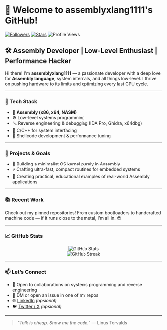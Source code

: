 # 👋 Welcome to assemblyxlang1111's GitHub!

[![Followers](https://img.shields.io/github/followers/assemblyxlang1111?style=social)](https://github.com/assemblyxlang1111?tab=followers)
[![Stars](https://img.shields.io/github/stars/assemblyxlang1111?style=social)](https://github.com/assemblyxlang1111?tab=repositories)
![Profile Views](https://komarev.com/ghpvc/?username=assemblyxlang1111&color=blue)

## 🛠️ Assembly Developer | Low-Level Enthusiast | Performance Hacker

Hi there! I'm **assemblyxlang1111** — a passionate developer with a deep love for **Assembly language**, system internals, and all things low-level. I thrive on pushing hardware to its limits and optimizing every last CPU cycle.

---

### 🔧 Tech Stack
- 🧠 **Assembly (x86, x64, NASM)**
- ⚙️ Low-level systems programming
- 🪛 Reverse engineering & debugging (IDA Pro, Ghidra, x64dbg)
- 💾 C/C++ for system interfacing
- 🧪 Shellcode development & performance tuning

---

### 🚀 Projects & Goals
- 🧩 Building a minimalist OS kernel purely in Assembly  
- ⚡ Crafting ultra-fast, compact routines for embedded systems  
- 📘 Creating practical, educational examples of real-world Assembly applications

---

### 📚 Recent Work
Check out my pinned repositories! From custom bootloaders to handcrafted machine code — if it runs close to the metal, I’m all in. 😉

---

### 📈 GitHub Stats

<p align="center">
  <img src="https://github-readme-stats.vercel.app/api?username=assemblyxlang1111&show_icons=true&theme=tokyonight" alt="GitHub Stats" />
  <br />
  <img src="https://github-readme-streak-stats.herokuapp.com/?user=assemblyxlang1111&theme=tokyonight" alt="GitHub Streak" />
</p>

---

### 📫 Let’s Connect

- 💬 Open to collaborations on systems programming and reverse engineering  
- 📩 DM or open an issue in one of my repos  
- 🌐 [LinkedIn](https://linkedin.com/in/yourusername) *(opsional)*  
- 🐦 [Twitter / X](https://twitter.com/yourusername) *(opsional)*  

---

> _"Talk is cheap. Show me the code."_ — Linus Torvalds

